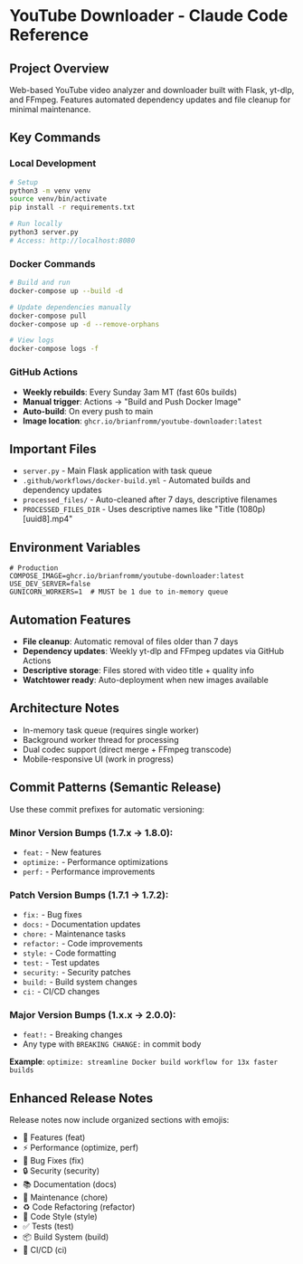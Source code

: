 # YouTube Downloader - Claude Code Reference

## Project Overview
Web-based YouTube video analyzer and downloader built with Flask, yt-dlp, and FFmpeg. Features automated dependency updates and file cleanup for minimal maintenance.

## Key Commands

### Local Development
```bash
# Setup
python3 -m venv venv
source venv/bin/activate
pip install -r requirements.txt

# Run locally
python3 server.py
# Access: http://localhost:8080
```

### Docker Commands
```bash
# Build and run
docker-compose up --build -d

# Update dependencies manually
docker-compose pull
docker-compose up -d --remove-orphans

# View logs
docker-compose logs -f
```

### GitHub Actions
- **Weekly rebuilds**: Every Sunday 3am MT (fast 60s builds)
- **Manual trigger**: Actions → "Build and Push Docker Image"
- **Auto-build**: On every push to main
- **Image location**: `ghcr.io/brianfromm/youtube-downloader:latest`

## Important Files
- `server.py` - Main Flask application with task queue
- `.github/workflows/docker-build.yml` - Automated builds and dependency updates
- `processed_files/` - Auto-cleaned after 7 days, descriptive filenames
- `PROCESSED_FILES_DIR` - Uses descriptive names like "Title (1080p) [uuid8].mp4"

## Environment Variables
```env
# Production
COMPOSE_IMAGE=ghcr.io/brianfromm/youtube-downloader:latest
USE_DEV_SERVER=false
GUNICORN_WORKERS=1  # MUST be 1 due to in-memory queue
```

## Automation Features
- **File cleanup**: Automatic removal of files older than 7 days
- **Dependency updates**: Weekly yt-dlp and FFmpeg updates via GitHub Actions
- **Descriptive storage**: Files stored with video title + quality info
- **Watchtower ready**: Auto-deployment when new images available

## Architecture Notes
- In-memory task queue (requires single worker)
- Background worker thread for processing
- Dual codec support (direct merge + FFmpeg transcode)
- Mobile-responsive UI (work in progress)

## Commit Patterns (Semantic Release)
Use these commit prefixes for automatic versioning:

### Minor Version Bumps (1.7.x → 1.8.0):
- `feat:` - New features
- `optimize:` - Performance optimizations
- `perf:` - Performance improvements

### Patch Version Bumps (1.7.1 → 1.7.2):
- `fix:` - Bug fixes
- `docs:` - Documentation updates
- `chore:` - Maintenance tasks
- `refactor:` - Code improvements
- `style:` - Code formatting
- `test:` - Test updates
- `security:` - Security patches
- `build:` - Build system changes
- `ci:` - CI/CD changes

### Major Version Bumps (1.x.x → 2.0.0):
- `feat!:` - Breaking changes
- Any type with `BREAKING CHANGE:` in commit body

**Example**: `optimize: streamline Docker build workflow for 13x faster builds`

## Enhanced Release Notes
Release notes now include organized sections with emojis:
- 🚀 Features (feat)
- ⚡ Performance (optimize, perf) 
- 🐛 Bug Fixes (fix)
- 🔒 Security (security)
- 📚 Documentation (docs)
- 🔧 Maintenance (chore)
- ♻️ Code Refactoring (refactor)
- 💎 Code Style (style)
- ✅ Tests (test)
- 📦 Build System (build)
- 🔄 CI/CD (ci)